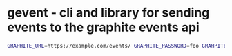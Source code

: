 # gevent - cli and library for sending events to the graphite events api

```bash
GRAPHITE_URL=https://example.com/events/ GRAPHITE_PASSWORD=foo GRAHPITE_USERNAME=bar gevent --tag go.write.me.an.event.build --what what.aint.no.country --data "my data is fo realz"
```
